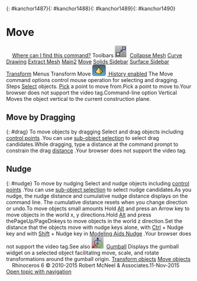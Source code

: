 ---
---

{: #kanchor1487}{: #kanchor1488}{: #kanchor1489}{: #kanchor1490}
# Move
 [![images/transparent.gif](images/transparent.gif)Where can I find this command?](javascript:void(0);) Toolbars
![images/move.png](images/move.png) [Collapse Mesh](collapse-mesh-toolbar.html)  [Curve Drawing](curve-drawing-toolbar.html)  [Extract Mesh](extract-mesh-toolbar.html)  [Main2](main2-toolbar.html)  [Move](move-toolbar.html)  [Solids Sidebar](solids-sidebar-toolbar.html)  [Surface Sidebar](surface-sidebar-toolbar.html)  [Transform](transform-toolbar.html) 
Menus
Transform
Move
![images/history-tag.png](images/history-tag.png) [&#160;History enabled](historyenabled.html) 
The Move command options control mouse operation for selecting and dragging.
Steps
 [Select](select-objects.html) objects. [Pick](pick-location.html) a point to move from.Pick a point to move to.Your browser does not support the video tag.Command-line option
Vertical
Moves the object vertical to the current construction plane.

## Move by Dragging
{: #drag}
To move objects by dragging
Select and drag objects including [control points](controlpoint.html) .You can use [sub-object selection](selection-commands.html#sub-object-selection) to select drag candidates.While dragging, type a distance at the command prompt to constrain the drag [distance](cursor-constraints.html#distance-constraint) .Your browser does not support the video tag.
## Nudge
{: #nudge}
To move by nudging
Select and nudge objects including [control points](controlpoint.html) .You can use [sub-object selection](selection-commands.html#sub-object-selection) to select nudge candidates.As you nudge, the nudge distance and cumulative nudge distance displays on the command line. The cumulative distance resets when you change direction or undo.To move objects small amounts
Hold [Alt](alt-key.html) and press an Arrow key to move objects in the world x, y&#160;directions.Hold [Alt](alt-key.html) and press thePageUp/PageDnkeys to move objects in the world z&#160;direction.Set the distance that the objects move with nudge keys alone, with [Ctrl](ctrl-key.html) + Nudge key and with [Shift](shift-key.html) + Nudge key in [Modeling Aids Nudge](modeling-aids-nudge.html) .Your browser does not support the video tag.See also
![images/gumball.png](images/gumball.png) [Gumball](gumball.html) 
Displays the gumball widget on a selected object facilitating move, scale, and rotate transformations around the gumball origin.
 [Transform objects](sak-transform.html) 
 [Move objects](sak-move.html) 
&#160;
&#160;
Rhinoceros 6 © 2010-2015 Robert McNeel &amp; Associates.11-Nov-2015
 [Open topic with navigation](move.html) 

